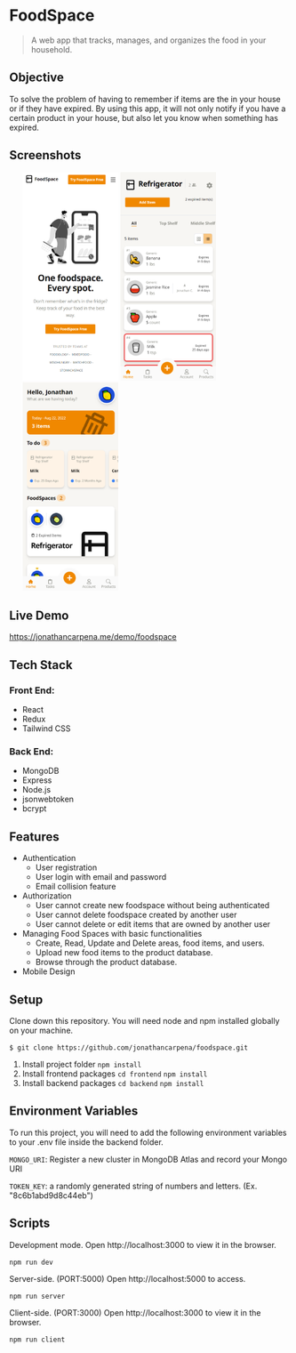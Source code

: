 
# FoodSpace

> A web app that tracks, manages, and organizes the food in your household.

## Objective
To solve the problem of having to remember if items are the in your house or if they have expired. By using this app, it will not only notify if you have a certain product in your house, but also let you know when something has expired.

## Screenshots
<ul style="display:flex flex-direction:column">
<img src="./screenshots/landing.PNG" width="172" height="375" alt="landing"> 
<img src="./screenshots/foodspace.PNG" width="172" height="375" alt="loading">
<img src="./screenshots/user-dashboard.PNG" width="172" height="375" alt="difficulty">    
</ul>


## Live Demo
https://jonathancarpena.me/demo/foodspace


## Tech Stack

### Front End:

- React
- Redux
- Tailwind CSS

### Back End: 
- MongoDB
- Express
- Node.js
- jsonwebtoken
- bcrypt


## Features

- Authentication
    - User registration
    - User login with email and password
    - Email collision feature 
- Authorization
    - User cannot create new foodspace without being authenticated
    - User cannot delete foodspace created by another user
    - User cannot delete or edit items that are owned by another user
- Managing Food Spaces with basic functionalities
    - Create, Read, Update and Delete areas, food items, and users.
    - Upload new food items to the product database.
    - Browse through the product database.
- Mobile Design



## Setup

Clone down this repository. You will need node and npm installed globally on your machine.
```
$ git clone https://github.com/jonathancarpena/foodspace.git
```
1. Install project folder `npm install`
1. Install frontend packages `cd frontend`  `npm install`
1. Install backend packages `cd backend`  `npm install`





    
## Environment Variables

To run this project, you will need to add the following environment variables to your .env file inside the backend folder.

`MONGO_URI`: Register a new cluster in MongoDB Atlas and record your Mongo URI

`TOKEN_KEY`: a randomly generated string of numbers and letters. (Ex. "8c6b1abd9d8c44eb")

## Scripts


Development mode. Open http://localhost:3000 to view it in the browser. 
```
npm run dev
```

Server-side. (PORT:5000) Open http://localhost:5000 to access.
```
npm run server
```

Client-side. (PORT:3000) Open http://localhost:3000 to view it in the browser.
```
npm run client
```


